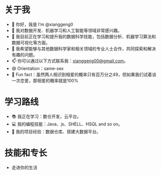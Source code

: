 # 关于我
- 👋 你好，我是 I’m @xianggeng0
- 👀 我对数据开发、机器学习和人工智能等领域非常感兴趣。
- 🌱 我目前正在学习和提升我的数据科学技能，包括数据分析、机器学习算法和数据可视化等方面。
- 💞️ 我希望能够与其他数据科学家和相关领域的专业人士合作，共同探索和解决有趣的问题。
- 📫 你可以通过以下方式联系我：xianggeng00@gmail.com。
- 😄 Orientation：same-sex
- 🎯 Fun fact：虽然两人相识到相爱的概率只有百万分之49，但如果我们试着谈一次恋爱，那相爱的概率就是100%

# 学习路线

- 📚 我正在学习：数仓开发，云平台。
- 💻 我的编程技能：Java、js、SHELL、HSQL and so on。
- 🧪 我的项目经验：数据仓库、搭建大数据平台。

# 技能和专长

- 走进你的生活
